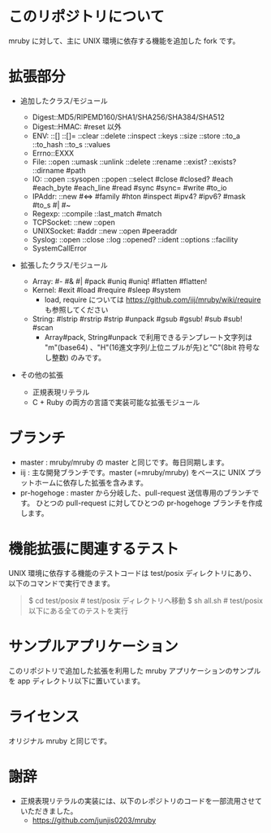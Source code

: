 # このリポジトリについて

mruby に対して、主に UNIX 環境に依存する機能を追加した fork です。


# 拡張部分

 * 追加したクラス/モジュール
   * Digest::MD5/RIPEMD160/SHA1/SHA256/SHA384/SHA512
   * Digest::HMAC: #reset 以外
   * ENV: ::[] ::[]= ::clear ::delete ::inspect ::keys ::size ::store
          ::to\_a ::to\_hash ::to\_s ::values
   * Errno::EXXX
   * File: ::open ::umask ::unlink ::delete ::rename ::exist? ::exists?
           ::dirname #path
   * IO: ::open ::sysopen ::popen ::select
         #close #closed? #each #each_byte #each_line #read #sync #sync=
         #write #to_io
   * IPAddr: ::new #<=> #family #hton #inspect #ipv4? #ipv6? #mask #to\_s #| #~
   * Regexp: ::compile ::last\_match #match
   * TCPSocket: ::new ::open
   * UNIXSocket: #addr ::new ::open #peeraddr
   * Syslog: ::open ::close ::log ::opened? ::ident ::options ::facility
   * SystemCallError

 * 拡張したクラス/モジュール
   * Array: #- #& #| #pack #uniq #uniq! #flatten #flatten!
   * Kernel: #exit #load #require #sleep #system
     * load, require については https://github.com/iij/mruby/wiki/require も参照してください
   * String: #lstrip #rstrip #strip #unpack #gsub #gsub! #sub #sub! #scan
     * Array#pack, String#unpack で利用できるテンプレート文字列は "m"(base64) 、"H"(16進文字列/上位ニブルが先)と"C"(8bit 符号なし整数) のみです。

 * その他の拡張
   * 正規表現リテラル
   * C + Ruby の両方の言語で実装可能な拡張モジュール

# ブランチ

 * master : mruby/mruby の master と同じです。毎日同期します。
 * iij : 主な開発ブランチです。master (=mruby/mruby) をベースに
   UNIX プラットホームに依存した拡張を含みます。
 * pr-hogehoge : master から分岐した、pull-request 送信専用のブランチです。
   ひとつの pull-request に対してひとつの pr-hogehoge ブランチを作成します。

# 機能拡張に関連するテスト

UNIX 環境に依存する機能のテストコードは test/posix ディレクトリにあり、
以下のコマンドで実行できます。

> $ cd test/posix   # test/posix ディレクトリへ移動
> $ sh all.sh       # test/posix 以下にある全てのテストを実行

# サンプルアプリケーション

このリポジトリで追加した拡張を利用した mruby アプリケーションのサンプルを
app ディレクトリ以下に置いています。

# ライセンス

オリジナル mruby と同じです。

# 謝辞
 * 正規表現リテラルの実装には、以下のレポジトリのコードを一部流用させていただきました。
    * https://github.com/junjis0203/mruby

